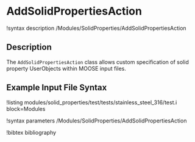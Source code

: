 # AddSolidPropertiesAction

!syntax description /Modules/SolidProperties/AddSolidPropertiesAction

## Description

The `AddSolidPropertiesAction` class allows custom specification of solid
property UserObjects within MOOSE input files.

## Example Input File Syntax

!listing modules/solid_properties/test/tests/stainless_steel_316/test.i block=Modules

!syntax parameters /Modules/SolidProperties/AddSolidPropertiesAction

!bibtex bibliography

